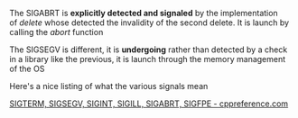 The SIGABRT is **explicitly detected and signaled** by the implementation of *delete* whose detected the invalidity of the second delete. It is launch by calling the *abort* function

The SIGSEGV is different, it is **undergoing** rather than detected by a check in a library like the previous, it is launch through the memory management of the OS

Here's a nice listing of what the various signals mean

[SIGTERM, SIGSEGV, SIGINT, SIGILL, SIGABRT, SIGFPE - cppreference.com](https://en.cppreference.com/w/c/program/SIG_types)
